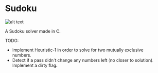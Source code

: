 # Sudoku

![alt text](https://github.com/kimlar/Sudoku/Sudoku-preview.png "Sudoku solver")

A Sudoku solver made in C.

TODO:
- Implement Heuristic-1 in order to solve for two mutually exclusive numbers.
- Detect if a pass didn't change any numbers left (no closer to solution). Implement a dirty flag.
